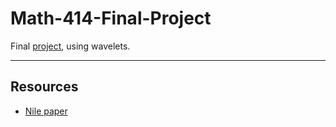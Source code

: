 # Math-414-Final-Project
Final [project](http://www.math.tamu.edu/~francis.narcowich/m414/s16/projects_s16.html),
using wavelets.

---

## Resources
* [Nile paper](http://onlinelibrary.wiley.com/wol1/doi/10.1029/2001WR000509/full)